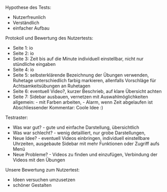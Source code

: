 Hypothese des Tests:
- Nutzerfreunlich
- Verständlich
- einfacher Aufbau 

Protokoll und Bewertung des Nutzertests:
- Seite 1: io
- Seite 2: io
- Seite 3: Zeit bis auf die Minute individuell einstellbar, nicht nur stündliche eingaben
- Seite 4: io
- Seite 5: selbsterklärende Bezeichnung der Übungen verwenden, Ruhetage unterschiedlich farbig markieren, allenfalls Vorschläge für Achtsamkeitsübungen an Ruhetagen
- Seite 6: eventuell Video?, kurzer Beschrieb, auf klare Übersicht achten
- Seite 7: Sidebar ausbauen, vernetzen mit Auswahlmöglichkeiten 
allgemein:  - mit Farben arbeiten, 
            - Alarm, wenn Zeit abgelaufen ist
Abschliessender Kommentar: Coole Idee :)

Testraster:
- Was war gut?            - gute und einfache Darstellung, übersichtlich
- Was war schlecht?       - wenig detailliert, nur grobe Darstellungen,
- Neue Idee?              - eventuell Videos einbringen, individuell einstellbare Uhrzeiten, ausgebaute Sidebar mit mehr                                   Funktionen oder Zugriff aufs Menü
- Neue Probleme?          - Videos zu finden und einzufügen, Verbindung der Videos mit den Übungen 

Unsere Bewertung zum Nutzertest:
- Ideen versuchen umzusetzen
- schöner Gestalten 
 

